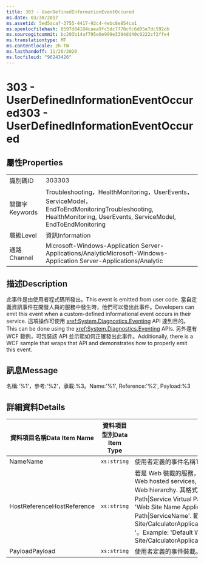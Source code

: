 ```yaml
---
title: 303 - UserDefinedInformationEventOccured
ms.date: 03/30/2017
ms.assetid: 5ed5acaf-3755-4417-92c4-4ebc8e854ca1
ms.openlocfilehash: 8597d84184caea9fc5dc7778cfc6d05e7dc592db
ms.sourcegitcommit: bc293b14af795e0e999e3304dd40c0222cf2ffe4
ms.translationtype: MT
ms.contentlocale: zh-TW
ms.lasthandoff: 11/26/2020
ms.locfileid: "96243426"
---
```

# <a name="303---userdefinedinformationeventoccured"></a><span data-ttu-id="7df8c-102">303 - UserDefinedInformationEventOccured</span><span class="sxs-lookup"><span data-stu-id="7df8c-102">303 - UserDefinedInformationEventOccured</span></span>

## <a name="properties"></a><span data-ttu-id="7df8c-103">屬性</span><span class="sxs-lookup"><span data-stu-id="7df8c-103">Properties</span></span>  
  
|||  
|-|-|  
|<span data-ttu-id="7df8c-104">識別碼</span><span class="sxs-lookup"><span data-stu-id="7df8c-104">ID</span></span>|<span data-ttu-id="7df8c-105">303</span><span class="sxs-lookup"><span data-stu-id="7df8c-105">303</span></span>|  
|<span data-ttu-id="7df8c-106">關鍵字</span><span class="sxs-lookup"><span data-stu-id="7df8c-106">Keywords</span></span>|<span data-ttu-id="7df8c-107">Troubleshooting，HealthMonitoring，UserEvents，ServiceModel，EndToEndMonitoring</span><span class="sxs-lookup"><span data-stu-id="7df8c-107">Troubleshooting, HealthMonitoring, UserEvents, ServiceModel, EndToEndMonitoring</span></span>|  
|<span data-ttu-id="7df8c-108">層級</span><span class="sxs-lookup"><span data-stu-id="7df8c-108">Level</span></span>|<span data-ttu-id="7df8c-109">資訊</span><span class="sxs-lookup"><span data-stu-id="7df8c-109">Information</span></span>|  
|<span data-ttu-id="7df8c-110">通路</span><span class="sxs-lookup"><span data-stu-id="7df8c-110">Channel</span></span>|<span data-ttu-id="7df8c-111">Microsoft-Windows-Application Server-Applications/Analytic</span><span class="sxs-lookup"><span data-stu-id="7df8c-111">Microsoft-Windows-Application Server-Applications/Analytic</span></span>|  
  
## <a name="description"></a><span data-ttu-id="7df8c-112">描述</span><span class="sxs-lookup"><span data-stu-id="7df8c-112">Description</span></span>  

 <span data-ttu-id="7df8c-113">此事件是由使用者程式碼所發出。</span><span class="sxs-lookup"><span data-stu-id="7df8c-113">This event is emitted from user code.</span></span> <span data-ttu-id="7df8c-114">當自定義資訊事件在開發人員的服務中發生時，他們可以發出此事件。</span><span class="sxs-lookup"><span data-stu-id="7df8c-114">Developers can emit this event when a custom-defined informational event occurs in their service.</span></span> <span data-ttu-id="7df8c-115">這項操作可使用 <xref:System.Diagnostics.Eventing> API 達到目的。</span><span class="sxs-lookup"><span data-stu-id="7df8c-115">This can be done using the <xref:System.Diagnostics.Eventing> APIs.</span></span> <span data-ttu-id="7df8c-116">另外還有 WCF 範例，可包裝該 API 並示範如何正確發出此事件。</span><span class="sxs-lookup"><span data-stu-id="7df8c-116">Additionally, there is a WCF sample that wraps that API and demonstrates how to properly emit this event.</span></span>  
  
## <a name="message"></a><span data-ttu-id="7df8c-117">訊息</span><span class="sxs-lookup"><span data-stu-id="7df8c-117">Message</span></span>  

 <span data-ttu-id="7df8c-118">名稱:'%1'，參考:'%2'，承載:%3。</span><span class="sxs-lookup"><span data-stu-id="7df8c-118">Name:'%1', Reference:'%2', Payload:%3</span></span>  
  
## <a name="details"></a><span data-ttu-id="7df8c-119">詳細資料</span><span class="sxs-lookup"><span data-stu-id="7df8c-119">Details</span></span>  
  
|<span data-ttu-id="7df8c-120">資料項目名稱</span><span class="sxs-lookup"><span data-stu-id="7df8c-120">Data Item Name</span></span>|<span data-ttu-id="7df8c-121">資料項目型別</span><span class="sxs-lookup"><span data-stu-id="7df8c-121">Data Item Type</span></span>|<span data-ttu-id="7df8c-122">描述</span><span class="sxs-lookup"><span data-stu-id="7df8c-122">Description</span></span>|  
|--------------------|--------------------|-----------------|  
|<span data-ttu-id="7df8c-123">Name</span><span class="sxs-lookup"><span data-stu-id="7df8c-123">Name</span></span>|`xs:string`|<span data-ttu-id="7df8c-124">使用者定義的事件名稱</span><span class="sxs-lookup"><span data-stu-id="7df8c-124">The user-defined name of the event</span></span>|  
|<span data-ttu-id="7df8c-125">HostReference</span><span class="sxs-lookup"><span data-stu-id="7df8c-125">HostReference</span></span>|`xs:string`|<span data-ttu-id="7df8c-126">若是 Web 裝載的服務，此欄位會唯一識別 Web 階層架構中的服務。</span><span class="sxs-lookup"><span data-stu-id="7df8c-126">For Web hosted services, this field uniquely identifies the service in the Web hierarchy.</span></span> <span data-ttu-id="7df8c-127">其格式定義為 ' Web Site Name Application Virtual Path&#124;Service Virtual Path&#124;ServiceName '。</span><span class="sxs-lookup"><span data-stu-id="7df8c-127">Its format is defined as 'Web Site Name Application Virtual Path&#124;Service Virtual Path&#124;ServiceName'.</span></span> <span data-ttu-id="7df8c-128">範例： ' Default Web Site/CalculatorApplication&#124;/CalculatorService.svc&#124;CalculatorService '。</span><span class="sxs-lookup"><span data-stu-id="7df8c-128">Example: 'Default Web Site/CalculatorApplication&#124;/CalculatorService.svc&#124;CalculatorService'.</span></span>|  
|<span data-ttu-id="7df8c-129">Payload</span><span class="sxs-lookup"><span data-stu-id="7df8c-129">Payload</span></span>|`xs:string`|<span data-ttu-id="7df8c-130">使用者定義的事件裝載。</span><span class="sxs-lookup"><span data-stu-id="7df8c-130">The user-defined payload of the event.</span></span>|
